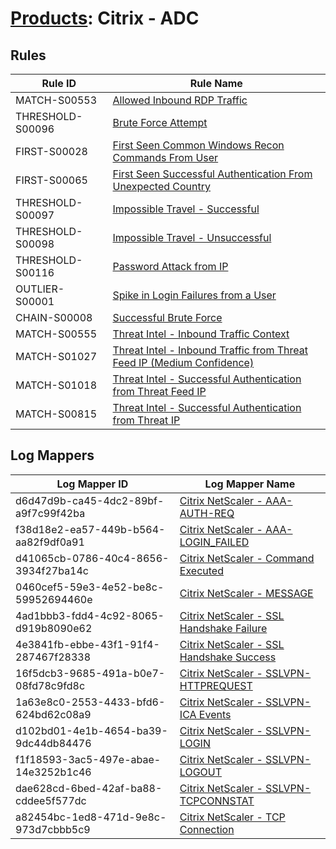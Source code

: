 # [Products](README.md): Citrix - ADC

## Rules

|Rule ID|Rule Name|
|----|----|
|MATCH-S00553|[Allowed Inbound RDP Traffic](../rules/MATCH-S00553.md)|
|THRESHOLD-S00096|[Brute Force Attempt](../rules/THRESHOLD-S00096.md)|
|FIRST-S00028|[First Seen Common Windows Recon Commands From User](../rules/FIRST-S00028.md)|
|FIRST-S00065|[First Seen Successful Authentication From Unexpected Country](../rules/FIRST-S00065.md)|
|THRESHOLD-S00097|[Impossible Travel - Successful](../rules/THRESHOLD-S00097.md)|
|THRESHOLD-S00098|[Impossible Travel - Unsuccessful](../rules/THRESHOLD-S00098.md)|
|THRESHOLD-S00116|[Password Attack from IP](../rules/THRESHOLD-S00116.md)|
|OUTLIER-S00001|[Spike in Login Failures from a User](../rules/OUTLIER-S00001.md)|
|CHAIN-S00008|[Successful Brute Force](../rules/CHAIN-S00008.md)|
|MATCH-S00555|[Threat Intel - Inbound Traffic Context](../rules/MATCH-S00555.md)|
|MATCH-S01027|[Threat Intel - Inbound Traffic from Threat Feed IP (Medium Confidence)](../rules/MATCH-S01027.md)|
|MATCH-S01018|[Threat Intel - Successful Authentication from Threat Feed IP](../rules/MATCH-S01018.md)|
|MATCH-S00815|[Threat Intel - Successful Authentication from Threat IP](../rules/MATCH-S00815.md)|


## Log Mappers

|Log Mapper ID|Log Mapper Name|
|----|----|
|d6d47d9b-ca45-4dc2-89bf-a9f7c99f42ba|[Citrix NetScaler - AAA-AUTH-REQ](../mappings/d6d47d9b-ca45-4dc2-89bf-a9f7c99f42ba.md)|
|f38d18e2-ea57-449b-b564-aa82f9df0a91|[Citrix NetScaler - AAA-LOGIN_FAILED](../mappings/f38d18e2-ea57-449b-b564-aa82f9df0a91.md)|
|d41065cb-0786-40c4-8656-3934f27ba14c|[Citrix NetScaler - Command Executed](../mappings/d41065cb-0786-40c4-8656-3934f27ba14c.md)|
|0460cef5-59e3-4e52-be8c-59952694460e|[Citrix NetScaler - MESSAGE](../mappings/0460cef5-59e3-4e52-be8c-59952694460e.md)|
|4ad1bbb3-fdd4-4c92-8065-d919b8090e62|[Citrix NetScaler - SSL Handshake Failure](../mappings/4ad1bbb3-fdd4-4c92-8065-d919b8090e62.md)|
|4e3841fb-ebbe-43f1-91f4-287467f28338|[Citrix NetScaler - SSL Handshake Success](../mappings/4e3841fb-ebbe-43f1-91f4-287467f28338.md)|
|16f5dcb3-9685-491a-b0e7-08fd78c9fd8c|[Citrix NetScaler - SSLVPN-HTTPREQUEST](../mappings/16f5dcb3-9685-491a-b0e7-08fd78c9fd8c.md)|
|1a63e8c0-2553-4433-bfd6-624bd62c08a9|[Citrix NetScaler - SSLVPN-ICA Events](../mappings/1a63e8c0-2553-4433-bfd6-624bd62c08a9.md)|
|d102bd01-4e1b-4654-ba39-9dc44db84476|[Citrix NetScaler - SSLVPN-LOGIN](../mappings/d102bd01-4e1b-4654-ba39-9dc44db84476.md)|
|f1f18593-3ac5-497e-abae-14e3252b1c46|[Citrix NetScaler - SSLVPN-LOGOUT](../mappings/f1f18593-3ac5-497e-abae-14e3252b1c46.md)|
|dae628cd-6bed-42af-ba88-cddee5f577dc|[Citrix NetScaler - SSLVPN-TCPCONNSTAT](../mappings/dae628cd-6bed-42af-ba88-cddee5f577dc.md)|
|a82454bc-1ed8-471d-9e8c-973d7cbbb5c9|[Citrix NetScaler - TCP Connection](../mappings/a82454bc-1ed8-471d-9e8c-973d7cbbb5c9.md)|


